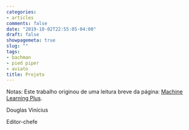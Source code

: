 ```yaml
---
categories:
- articles
comments: false
date: "2019-10-02T22:55:05-04:00"
draft: false
showpagemeta: true
slug: ""
tags:
- bachman
- pied piper
- aviato
title: Projeto
---
```

Notas: Este trabalho originou de uma leitura breve da página:  [Machine Learning Plus](https://www.machinelearningplus.com/machine-learning/complete-introduction-linear-regression-r/).



Douglas Vinícius

Editor-chefe
